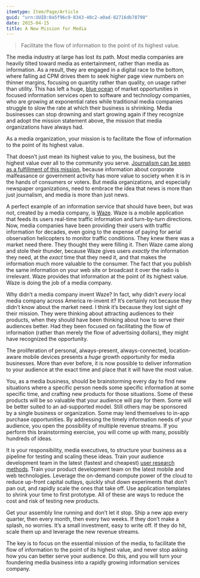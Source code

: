 ```yaml
---
itemtype: Item/Page/Article
guid: "urn:UUID:0a5f96c9-8343-40c2-a0ad-82716db78798"
date: 2015-04-15
title: A New Mission for Media
---
```


> Facilitate the flow of information to the point of its highest value.

The media industry at large has lost its path. Most media companies are
heavily tilted toward media as entertainment, rather than media as
information. As a result, they are engaged in a digital race to the
bottom, where falling ad CPM drives them to seek higher page view
numbers on thinner margins, focusing on quantity rather than quality, on
usage rather than utility. This has left a huge, [blue
ocean](https://www.blueoceanstrategy.com/) of market opportunities in
focused information services open to software and technology companies,
who are growing at exponential rates while traditional media companies
struggle to slow the rate at which their business is shrinking. Media
businesses can stop drowning and start growing again if they recognize
and adopt the mission statement above, the mission that media
organizations have always had.

As a media organization, your mission is to facilitate the flow of
information to the point of its highest value.

That doesn’t just mean its highest value to you, the business, but the
highest value over all to the community you serve.
[Journalism can be seen as a fulfillment of this
mission](/media/journalism-too-important-to-be-locked-up.html),
because information about corporate malfeasance or government activity
has more value to society when it is in the hands of consumers or
voters. But media organizations, and especially newspaper organizations,
need to embrace the idea that news is more than just journalism, and
media is more than just news.

A perfect example of an information service that should have been, but
was not, created by a media company, is [Waze](https://www.waze.com/).
Waze is a mobile application that feeds its users real-time traffic
information and turn-by-turn directions. Now, media companies have been
providing their users with traffic information for decades, even going
to the expense of paying for aerial observation helicopters to monitor
traffic conditions. They knew there was a market need there. They
thought they were filling it. Then Waze came along and stole their
thunder, because Waze gives users _exactly_ the information they need,
at the _exact_ time that they need it, and that makes the information
much more valuable to the consumer. The fact that you publish the same
information on your web site or broadcast it over the radio is
irrelevant. Waze provides that information at the point of its highest
value. Waze is doing the job of a media company.

Why didn’t a media company invent Waze? In fact, why didn’t _every_
local media company across America re-invent it? It’s certainly not
because they didn’t know about the market need. I think it’s because
they lost sight of their mission. They were thinking about attracting
audiences to their products, when they should have been thinking about
how to serve their audiences better. Had they been focused on
facilitating the flow of information (rather than merely the flow of
advertising dollars), they might have recognized the opportunity.

The proliferation of personal, always-present, always-connected,
location-aware mobile devices presents a _huge_ growth opportunity for
media businesses. More than ever before, it is now possible to deliver
information to your audience at the exact time and place that it will
have the most value.

You, as a media business, should be brainstorming every day to find new
situations where a specific person needs some specific information at
some specific time, and crafting new products for those situations. Some
of these products will be so valuable that your audience will pay for
them. Some will be better suited to an ad-supported model. Still others
may be sponsored by a single business or organization. Some may lend
themselves to in-app purchase opportunities. By addressing the timely
information needs of your audience, you open the possibility of multiple
revenue streams. If you perform this brainstorming exercise, you will
come up with many, possibly hundreds of ideas.

It is your responsibility, media executives, to structure your business
as a pipeline for testing and scaling these ideas. Train your audience
development team in the latest (fastest and cheapest) [user research
methods](https://www.usability.gov/what-and-why/user-research.html).
Train your product development team on the latest mobile and web
technologies. Leverage the on-demand compute power of the cloud to
reduce up-front capital outlays, quickly shut down experiments that
don’t pan out, and rapidly scale the ones that take off. Use application
templates to shrink your time to first prototype. All of these are ways
to reduce the cost and risk of testing new products.

Get your assembly line running and don’t let it stop. Ship a new app
every quarter, then every month, then every two weeks. If they don’t
make a splash, no worries. It’s a small investment, easy to write off.
If they do hit, scale them up and leverage the new revenue streams.

The key is to focus on the essential mission of the media, to facilitate
the flow of information to the point of its highest value, and never
stop asking how you can better serve your audience. Do this, and you
will turn your foundering media business into a rapidly growing
information services company.
